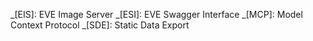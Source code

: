 _[EIS]: EVE Image Server
_[ESI]: EVE Swagger Interface
_[MCP]: Model Context Protocol
_[SDE]: Static Data Export
